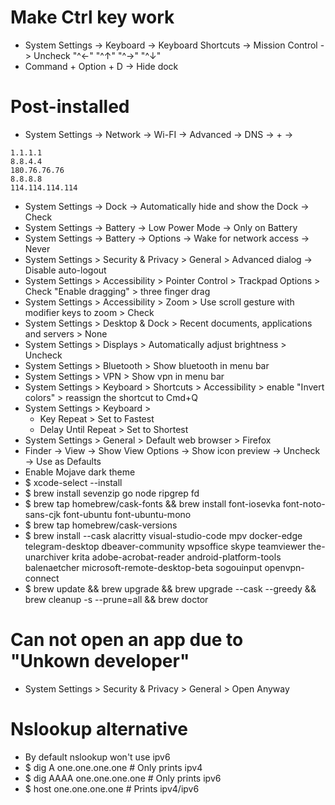 Make Ctrl key work
=====
* System Settings -> Keyboard -> Keyboard Shortcuts -> Mission Control -> Uncheck "^←" "^↑" "^→" "^↓"
* Command + Option + D -> Hide dock

Post-installed
=====
* System Settings -> Network -> Wi-FI -> Advanced -> DNS -> + ->
```
1.1.1.1
8.8.4.4
180.76.76.76
8.8.8.8
114.114.114.114
```
* System Settings -> Dock -> Automatically hide and show the Dock -> Check
* System Settings -> Battery -> Low Power Mode -> Only on Battery
* System Settings -> Battery -> Options -> Wake for network access -> Never
* System Settings > Security & Privacy > General > Advanced dialog -> Disable auto-logout
* System Settings > Accessibility > Pointer Control > Trackpad Options > Check "Enable dragging" > three finger drag
* System Settings > Accessibility > Zoom > Use scroll gesture with modifier keys to zoom > Check
* System Settings > Desktop & Dock > Recent documents, applications and servers > None
* System Settings > Displays > Automatically adjust brightness > Uncheck
* System Settings > Bluetooth > Show bluetooth in menu bar
* System Settings > VPN > Show vpn in menu bar
* System Settings > Keyboard > Shortcuts > Accessibility > enable "Invert colors" > reassign the shortcut to Cmd+Q
* System Settings > Keyboard >
    * Key Repeat > Set to Fastest
    * Delay Until Repeat > Set to Shortest
* System Settings > General > Default web browser > Firefox
* Finder -> View -> Show View Options -> Show icon preview -> Uncheck -> Use as Defaults
* Enable Mojave dark theme
* $ xcode-select --install
* $ brew install sevenzip go node ripgrep fd
* $ brew tap homebrew/cask-fonts && brew install font-iosevka font-noto-sans-cjk font-ubuntu font-ubuntu-mono
* $ brew tap homebrew/cask-versions
* $ brew install --cask alacritty visual-studio-code mpv docker-edge telegram-desktop dbeaver-community wpsoffice skype teamviewer the-unarchiver krita adobe-acrobat-reader android-platform-tools balenaetcher microsoft-remote-desktop-beta sogouinput openvpn-connect
* $ brew update && brew upgrade && brew upgrade --cask --greedy && brew cleanup -s --prune=all && brew doctor

Can not open an app due to "Unkown developer"
=====
* System Settings > Security & Privacy > General > Open Anyway

Nslookup alternative
=====
* By default nslookup won't use ipv6
* $ dig A one.one.one.one # Only prints ipv4
* $ dig AAAA one.one.one.one # Only prints ipv6
* $ host one.one.one.one # Prints ipv4/ipv6

